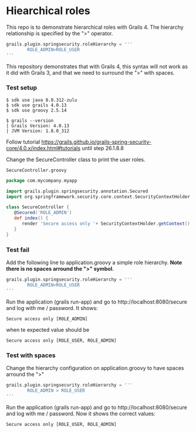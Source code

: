 # Hiearchical roles

This repo is to demonstrate hierarchical roles with Grails 4. The hierarchy relationship is specified by the ">" operator.
```groovy 
grails.plugin.springsecurity.roleHierarchy = '''
        ROLE_ADMIN>ROLE_USER
'''
```
This repository demonstrates that with Grails 4, this syntax will not work as it did with Grails 3, and that we need to surround the ">" with spaces.

### Test setup
```shell
$ sdk use java 8.0.312-zulu
$ sdk use grails 4.0.13
$ sdk use groovy 2.5.14

$ grails --version
| Grails Version: 4.0.13
| JVM Version: 1.8.0_312
```

Follow tutorial https://grails.github.io/grails-spring-security-core/4.0.x/index.html#tutorials
until step 26.1.8.8

Change the SecureController class to print the user roles.

`SecureController.groovy`

```groovy
package com.mycompany.myapp

import grails.plugin.springsecurity.annotation.Secured
import org.springframework.security.core.context.SecurityContextHolder

class SecureController {
   @Secured('ROLE_ADMIN')
   def index() {
      render 'Secure access only '+ SecurityContextHolder.getContext().getAuthentication().getAuthorities()
   }
}
```

### Test fail
Add the following line to application.groovy a simple role hierarchy. **Note there is no spaces arround the ">" symbol.**

```groovy 
grails.plugin.springsecurity.roleHierarchy = '''
        ROLE_ADMIN>ROLE_USER
'''
```

Run the application (grails run-app) and go to http://localhost:8080/secure and log with me / password. It shows:
```plain
Secure access only [ROLE_ADMIN]
```
when te expected value should be

```plain
Secure access only [ROLE_USER, ROLE_ADMIN]
```

### Test with spaces
Change the hierarchy configuration on application.groovy to have spaces arround the ">"
```groovy 
grails.plugin.springsecurity.roleHierarchy = '''
        ROLE_ADMIN > ROLE_USER
'''
```
Run the application (grails run-app) and go to http://localhost:8080/secure and log with me / password. Now it shows the correct values:

```plain
Secure access only [ROLE_USER, ROLE_ADMIN]
```
